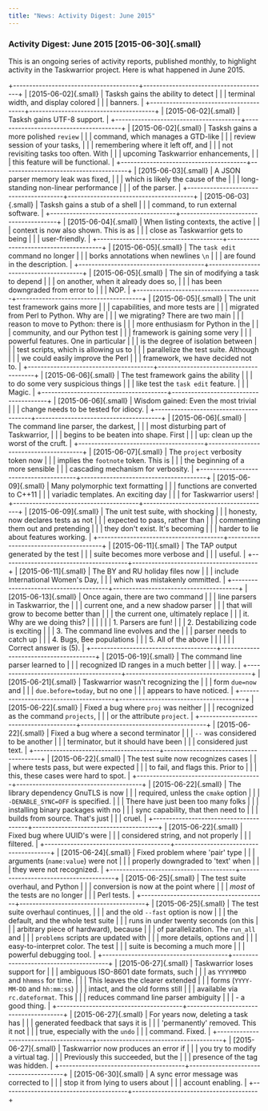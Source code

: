 ```yaml
---
title: "News: Activity Digest: June 2015"
---
```


### Activity Digest: June 2015 [2015-06-30]{.small}

This is an ongoing series of activity reports, published monthly, to highlight
activity in the Taskwarrior project. Here is what happened in June 2015.

+---------------------------------------+---------------------------------------+
| [2015-06-02]{.small}                  | Tasksh gains the ability to detect    |
|                                       | terminal width, and display colored   |
|                                       | banners.                              |
+---------------------------------------+---------------------------------------+
| [2015-06-02]{.small}                  | Tasksh gains UTF-8 support.           |
+---------------------------------------+---------------------------------------+
| [2015-06-02]{.small}                  | Tasksh gains a more polished `review` |
|                                       | command, which manages a GTD-like     |
|                                       | review session of your tasks,         |
|                                       | remembering where it left off, and    |
|                                       | not revisiting tasks too often. With  |
|                                       | upcoming Taskwarrior enhancements,    |
|                                       | this feature will be functional.      |
+---------------------------------------+---------------------------------------+
| [2015-06-03]{.small}                  | A JSON parser memory leak was fixed,  |
|                                       | which is likely the cause of the      |
|                                       | long-standing non-linear performance  |
|                                       | of the parser.                        |
+---------------------------------------+---------------------------------------+
| [2015-06-03]{.small}                  | Tasksh gains a stub of a shell        |
|                                       | command, to run external software.    |
+---------------------------------------+---------------------------------------+
| [2015-06-04]{.small}                  | When listing contexts, the active     |
|                                       | context is now also shown. This is as |
|                                       | close as Taskwarrior gets to being    |
|                                       | user-friendly.                        |
+---------------------------------------+---------------------------------------+
| [2015-06-05]{.small}                  | The `task edit` command no longer     |
|                                       | borks annotations when newlines `\n`  |
|                                       | are found in the description.         |
+---------------------------------------+---------------------------------------+
| [2015-06-05]{.small}                  | The sin of modifying a task to depend |
|                                       | on another, when it already does so,  |
|                                       | has been downgraded from error to     |
|                                       | NOP.                                  |
+---------------------------------------+---------------------------------------+
| [2015-06-05]{.small}                  | The unit test framework gains more    |
|                                       | capabilities, and more tests are      |
|                                       | migrated from Perl to Python. Why are |
|                                       | we migrating? There are two main      |
|                                       | reason to move to Python: there is    |
|                                       | more enthusiasm for Python in the     |
|                                       | community, and our Python test        |
|                                       | framework is gaining some very        |
|                                       | powerful features. One in particular  |
|                                       | is the degree of isolation between    |
|                                       | test scripts, which is allowing us to |
|                                       | parallelize the test suite. Although  |
|                                       | we could easily improve the Perl      |
|                                       | framework, we have decided not to.    |
+---------------------------------------+---------------------------------------+
| [2015-06-06]{.small}                  | The test framework gains the ability  |
|                                       | to do some very suspicious things     |
|                                       | like test the `task edit` feature.    |
|                                       | Magic.                                |
+---------------------------------------+---------------------------------------+
| [2015-06-06]{.small}                  | Wisdom gained: Even the most trivial  |
|                                       | change needs to be tested for idiocy. |
+---------------------------------------+---------------------------------------+
| [2015-06-06]{.small}                  | The command line parser, the darkest, |
|                                       | most disturbing part of Taskwarrior,  |
|                                       | begins to be beaten into shape. First |
|                                       | up: clean up the worst of the cruft.  |
+---------------------------------------+---------------------------------------+
| [2015-06-07]{.small}                  | The `project` verbosity token now     |
|                                       | implies the `footnote` token. This is |
|                                       | the beginning of a more sensible      |
|                                       | cascading mechanism for verbosity.    |
+---------------------------------------+---------------------------------------+
| [2015-06-09]{.small}                  | Many polymorphic text formatting      |
|                                       | functions are converted to C++11      |
|                                       | variadic templates. An exciting day   |
|                                       | for Taskwarrior users!                |
+---------------------------------------+---------------------------------------+
| [2015-06-09]{.small}                  | The unit test suite, with shocking    |
|                                       | honesty, now declares tests as not    |
|                                       | expected to pass, rather than         |
|                                       | commenting them out and pretending    |
|                                       | they don\'t exist. It\'s becoming     |
|                                       | harder to lie about features working. |
+---------------------------------------+---------------------------------------+
| [2015-06-11]{.small}                  | The TAP output generated by the test  |
|                                       | suite becomes more verbose and        |
|                                       | useful.                               |
+---------------------------------------+---------------------------------------+
| [2015-06-11]{.small}                  | The BY and RU holiday files now       |
|                                       | include International Women\'s Day,   |
|                                       | which was mistakenly ommitted.        |
+---------------------------------------+---------------------------------------+
| [2015-06-13]{.small}                  | Once again, there are two command     |
|                                       | line parsers in Taskwarrior, the      |
|                                       | current one, and a new shadow parser  |
|                                       | that will grow to become better than  |
|                                       | the current one, ultimately replace   |
|                                       | it. Why are we doing this?            |
|                                       |                                       |
|                                       | 1.  Parsers are fun!                  |
|                                       | 2.  Destabilizing code is exciting    |
|                                       | 3.  The command line evolves and the  |
|                                       |     parser needs to catch up          |
|                                       | 4.  Bugs, Bee populations             |
|                                       | 5.  All of the above                  |
|                                       |                                       |
|                                       | Correct answer is (5).                |
+---------------------------------------+---------------------------------------+
| [2015-06-19]{.small}                  | The command line parser learned to    |
|                                       | recognized ID ranges in a much better |
|                                       | way.                                  |
+---------------------------------------+---------------------------------------+
| [2015-06-21]{.small}                  | Taskwarrior wasn\'t recognizing the   |
|                                       | form `due=now` and                    |
|                                       | `due.before=today`, but no one        |
|                                       | appears to have noticed.              |
+---------------------------------------+---------------------------------------+
| [2015-06-22]{.small}                  | Fixed a bug where `proj` was neither  |
|                                       | recognized as the command `projects`, |
|                                       | or the attribute `project`.           |
+---------------------------------------+---------------------------------------+
| [2015-06-22]{.small}                  | Fixed a bug where a second terminator |
|                                       | `--` was considered to be another     |
|                                       | terminator, but it should have been   |
|                                       | considered just text.                 |
+---------------------------------------+---------------------------------------+
| [2015-06-22]{.small}                  | The test suite now recognizes cases   |
|                                       | where tests pass, but were expected   |
|                                       | to fail, and flags this. Prior to     |
|                                       | this, these cases were hard to spot.  |
+---------------------------------------+---------------------------------------+
| [2015-06-22]{.small}                  | The library dependency GnuTLS is now  |
|                                       | required, unless the `cmake` option   |
|                                       | `-DENABLE_SYNC=OFF` is specified.     |
|                                       | There have just been too many folks   |
|                                       | installing binary packages with no    |
|                                       | sync capability, that then need to    |
|                                       | builds from source. That\'s just      |
|                                       | cruel.                                |
+---------------------------------------+---------------------------------------+
| [2015-06-22]{.small}                  | Fixed bug where UUID\'s were          |
|                                       | considered string, and not properly   |
|                                       | filtered.                             |
+---------------------------------------+---------------------------------------+
| [2015-06-24]{.small}                  | Fixed problem where \'pair\' type     |
|                                       | arguments (`name:value`) were not     |
|                                       | properly downgraded to \'text\' when  |
|                                       | they were not recognized.             |
+---------------------------------------+---------------------------------------+
| [2015-06-25]{.small}                  | The test suite overhaul, and Python   |
|                                       | conversion is now at the point where  |
|                                       | *most* of the tests are no longer     |
|                                       | Perl tests.                           |
+---------------------------------------+---------------------------------------+
| [2015-06-25]{.small}                  | The test suite overhaul continues,    |
|                                       | and the old `--fast` option is now    |
|                                       | the default, and the whole test suite |
|                                       | runs in under twenty seconds (on this |
|                                       | arbitrary piece of hardward), because |
|                                       | of parallelization. The `run_all` and |
|                                       | `problems` scripts are updated with   |
|                                       | more details, options and             |
|                                       | easy-to-interpret color. The test     |
|                                       | suite is becoming a much more         |
|                                       | powerful debugging tool.              |
+---------------------------------------+---------------------------------------+
| [2015-06-27]{.small}                  | Taskwarrior loses support for         |
|                                       | ambiguous ISO-8601 date formats, such |
|                                       | as `YYYYMMDD` and `hhmmss` for time.  |
|                                       | This leaves the clearer extended      |
|                                       | forms (`YYYY-MM-DD` and `hh:mm:ss`)   |
|                                       | intact, and the old forms still       |
|                                       | available via `rc.dateformat`. This   |
|                                       | reduces command line parser ambiguity |
|                                       | - a good thing.                       |
+---------------------------------------+---------------------------------------+
| [2015-06-27]{.small}                  | For years now, deleting a task has    |
|                                       | generated feedback that says it is    |
|                                       | \'permanently\' removed. This it not  |
|                                       | true, especially with the `undo`      |
|                                       | command. Fixed.                       |
+---------------------------------------+---------------------------------------+
| [2015-06-27]{.small}                  | Taskwarrior now produces an error if  |
|                                       | you try to modify a virtual tag.      |
|                                       | Previously this succeeded, but the    |
|                                       | presence of the tag was hidden.       |
+---------------------------------------+---------------------------------------+
| [2015-06-30]{.small}                  | A sync error message was corrected to |
|                                       | stop it from lying to users about     |
|                                       | account enabling.                     |
+---------------------------------------+---------------------------------------+
